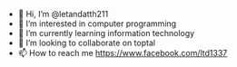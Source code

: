 - 👋 Hi, I’m @letandatth211
- 👀 I’m interested in computer programming
- 🌱 I’m currently learning information technology
- 💞️ I’m looking to collaborate on toptal
- 📫 How to reach me https://www.facebook.com/ltd1337

<!---
letandatth211/letandatth211 is a ✨ special ✨ repository because its `README.md` (this file) appears on your GitHub profile.
You can click the Preview link to take a look at your changes.
--->
